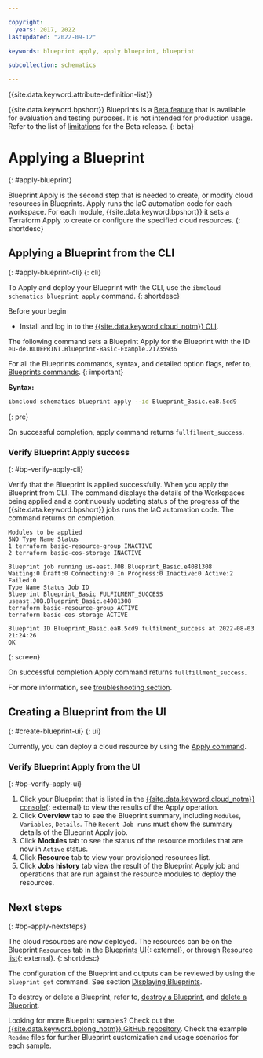 ```yaml
---

copyright:
  years: 2017, 2022
lastupdated: "2022-09-12"

keywords: blueprint apply, apply blueprint, blueprint

subcollection: schematics

---
```


{{site.data.keyword.attribute-definition-list}}

{{site.data.keyword.bpshort}} Blueprints is a [Beta feature](/docs/schematics?topic=schematics-bp-beta-limitations) that is available for evaluation and testing purposes. It is not intended for production usage. Refer to the list of [limitations](/docs/schematics?topic=schematics-bp-beta-limitations) for the Beta release.
{: beta}

# Applying a Blueprint
{: #apply-blueprint}

Blueprint Apply is the second step that is needed to create, or modify cloud resources in Blueprints. Apply runs the IaC automation code for each workspace. For each module, {{site.data.keyword.bpshort}} it sets a Terraform Apply to create or configure the specified cloud resources. 
{: shortdesc}

## Applying a Blueprint from the CLI 
{: #apply-blueprint-cli}
{: cli}

To Apply and deploy your Blueprint with the CLI, use the `ibmcloud schematics blueprint apply` command. 
{: shortdesc}

Before your begin

- Install and log in to the [{{site.data.keyword.cloud_notm}} CLI](/docs/schematics?topic=schematics-setup-cli#install-schematics-cli).

The following command sets a Blueprint Apply for the Blueprint with the ID `eu-de.BLUEPRINT.Blueprint-Basic-Example.21735936`

For all the Blueprints commands, syntax, and detailed option flags, refer to, [Blueprints commands](/docs/schematics?topic=schematics-schematics-cli-reference#blueprints-cmd).
{: important}

**Syntax:**

```sh
ibmcloud schematics blueprint apply --id Blueprint_Basic.eaB.5cd9
```
{: pre}

On successful completion, apply command returns `fullfilment_success`. 

### Verify Blueprint Apply success 
{: #bp-verify-apply-cli}

Verify that the Blueprint is applied successfully. When you apply the Blueprint from CLI. The command displays the details of the Workspaces being applied and a continuously updating status of the progress of the {{site.data.keyword.bpshort}} jobs runs the IaC automation code. The command returns on completion.

```text
Modules to be applied
SNO Type Name Status
1 terraform basic-resource-group INACTIVE
2 terraform basic-cos-storage INACTIVE

Blueprint job running us-east.JOB.Blueprint_Basic.e4081308 
Waiting:0 Draft:0 Connecting:0 In Progress:0 Inactive:0 Active:2
Failed:0
Type Name Status Job ID
Blueprint Blueprint_Basic FULFILMENT_SUCCESS useast.JOB.Blueprint_Basic.e4081308
terraform basic-resource-group ACTIVE
terraform basic-cos-storage ACTIVE

Blueprint ID Blueprint_Basic.eaB.5cd9 fulfilment_success at 2022-08-03
21:24:26
OK
```
{: screen}

On successful completion Apply command returns `fullfillment_success`.  

For more information, see [troubleshooting section](/docs/schematics?topic=schematics-bp-apply-fails).


## Creating a Blueprint from the UI 
{: #create-blueprint-ui}
{: ui}

Currently, you can deploy a cloud resource by using the [Apply command](#apply-blueprint-cli).

### Verify Blueprint Apply from the UI 
{: #bp-verify-apply-ui}

1. Click your Blueprint that is listed in the [{{site.data.keyword.cloud_notm}} console](https://cloud.ibm.com/schematics/blueprints){: external} to view the results of the Apply operation. 
2. Click **Overview** tab to see the Blueprint summary, including `Modules`, `Variables`, `Details`. The `Recent Job runs` must show the summary details of the Blueprint Apply job. 
3. Click **Modules** tab to see the status of the resource modules that are now in `Active` status.
4. Click **Resource** tab to view your provisioned resources list.
5. Click **Jobs history** tab view the result of the Blueprint Apply job and operations that are run against the resource modules to deploy the resources.  

## Next steps
{: #bp-apply-nextsteps}

The cloud resources are now deployed. The resources can be on the Blueprint `Resources` tab in the [Blueprints UI](https://cloud.ibm.com/schematics/blueprints){: external}, or through [Resource list](https://cloud.ibm.com/resources){: external}. 
{: shortdesc}

The configuration of the Blueprint and outputs can be reviewed by using the `blueprint get` command. See section [Displaying Blueprints](/docs/schematics?topic=schematics-schematics-cli-reference&interface=cli#schematics-blueprint-get). 

To destroy or delete a Blueprint, refer to, [destroy a Blueprint](/docs/schematics?topic=schematics-destroy-blueprint&interface=cli), and [delete a Blueprint](/docs/schematics?topic=schematics-delete-blueprint&interface=cli#delete-blueprint-cli).

Looking for more Blueprint samples? Check out the [{{site.data.keyword.bplong_notm}} GitHub repository](https://github.com/orgs/Cloud-Schematics/repositories/?q=topic:blueprint). Check the example `Readme` files for further Blueprint customization and usage scenarios for each sample. 
